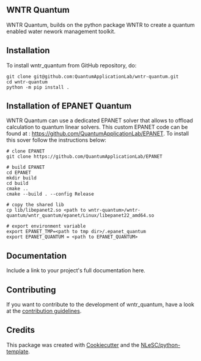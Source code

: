 <!-- ## Badges

(Customize these badges with your own links, and check https://shields.io/ or https://badgen.net/ to see which other badges are available.)

| fair-software.eu recommendations | |
| :-- | :--  |
| (1/5) code repository              | [![github repo badge](https://img.shields.io/badge/github-repo-000.svg?logo=github&labelColor=gray&color=blue)](https://github.com/QuantumApplicationLab/wntr-quantum) |
| (2/5) license                      | [![github license badge](https://img.shields.io/github/license/QuantumApplicationLab/wntr-quantum)](https://github.com/QuantumApplicationLab/wntr-quantum) |
| (3/5) community registry           | [![RSD](https://img.shields.io/badge/rsd-wntr_quantum-00a3e3.svg)](https://www.research-software.nl/software/wntr_quantum) [![workflow pypi badge](https://img.shields.io/pypi/v/wntr_quantum.svg?colorB=blue)](https://pypi.python.org/project/wntr_quantum/) |
| (4/5) citation                     | [![DOI](https://zenodo.org/badge/DOI/<replace-with-created-DOI>.svg)](https://doi.org/<replace-with-created-DOI>) |
| (5/5) checklist                    | [![workflow cii badge](https://bestpractices.coreinfrastructure.org/projects/<replace-with-created-project-identifier>/badge)](https://bestpractices.coreinfrastructure.org/projects/<replace-with-created-project-identifier>) |
| howfairis                          | [![fair-software badge](https://img.shields.io/badge/fair--software.eu-%E2%97%8F%20%20%E2%97%8F%20%20%E2%97%8F%20%20%E2%97%8F%20%20%E2%97%8B-yellow)](https://fair-software.eu) |
| **Other best practices**           | &nbsp; |
| Static analysis                    | [![workflow scq badge](https://sonarcloud.io/api/project_badges/measure?project=QuantumApplicationLab_wntr-quantum&metric=alert_status)](https://sonarcloud.io/dashboard?id=QuantumApplicationLab_wntr-quantum) |
| Coverage                           | [![workflow scc badge](https://sonarcloud.io/api/project_badges/measure?project=QuantumApplicationLab_wntr-quantum&metric=coverage)](https://sonarcloud.io/dashboard?id=QuantumApplicationLab_wntr-quantum) |
| Documentation                      | [![Documentation Status](https://readthedocs.org/projects/wntr-quantum/badge/?version=latest)](https://wntr-quantum.readthedocs.io/en/latest/?badge=latest) |
| **GitHub Actions**                 | &nbsp; |
| Build                              | [![build](https://github.com/QuantumApplicationLab/wntr-quantum/actions/workflows/build.yml/badge.svg)](https://github.com/QuantumApplicationLab/wntr-quantum/actions/workflows/build.yml) |
| Citation data consistency          | [![cffconvert](https://github.com/QuantumApplicationLab/wntr-quantum/actions/workflows/cffconvert.yml/badge.svg)](https://github.com/QuantumApplicationLab/wntr-quantum/actions/workflows/cffconvert.yml) |
| SonarCloud                         | [![sonarcloud](https://github.com/QuantumApplicationLab/wntr-quantum/actions/workflows/sonarcloud.yml/badge.svg)](https://github.com/QuantumApplicationLab/wntr-quantum/actions/workflows/sonarcloud.yml) |
| MarkDown link checker              | [![markdown-link-check](https://github.com/QuantumApplicationLab/wntr-quantum/actions/workflows/markdown-link-check.yml/badge.svg)](https://github.com/QuantumApplicationLab/wntr-quantum/actions/workflows/markdown-link-check.yml) | -->

## WNTR Quantum

WNTR Quantum, builds on the python package WNTR to create a quantum enabled water nework management toolkit.


## Installation

To install wntr_quantum from GitHub repository, do:

```console
git clone git@github.com:QuantumApplicationLab/wntr-quantum.git
cd wntr-quantum
python -m pip install .
```

## Installation of EPANET Quantum

WNTR Quantum can use a dedicated EPANET solver that allows to offload calculation to quantum linear solvers. This custom EPANET code can be found at : https://github.com/QuantumApplicationLab/EPANET. To install this sover follow the instructions below:


```
# clone EPANET
git clone https://github.com/QuantumApplicationLab/EPANET

# build EPANET
cd EPANET
mkdir build
cd build 
cmake .. 
cmake --build . --config Release

# copy the shared lib
cp lib/libepanet2.so <path to wntr-quantum>/wntr-quantum/wntr_quantum/epanet/Linux/libepanet22_amd64.so

# export environment variable
export EPANET_TMP=<path to tmp dir>/.epanet_quantum 
export EPANET_QUANTUM = <path to EPANET_QUANTUM>
```

## Documentation

Include a link to your project's full documentation here.

## Contributing

If you want to contribute to the development of wntr_quantum,
have a look at the [contribution guidelines](CONTRIBUTING.md).

## Credits

This package was created with [Cookiecutter](https://github.com/audreyr/cookiecutter) and the [NLeSC/python-template](https://github.com/NLeSC/python-template).
